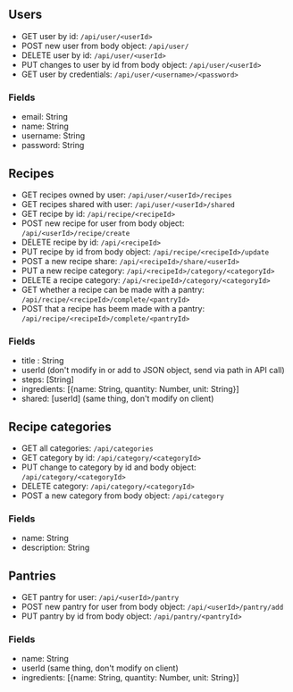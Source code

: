 ## Users

* GET user by id: `/api/user/<userId>`
* POST new user from body object: `/api/user/`
* DELETE user by id: `/api/user/<userId>`
* PUT changes to user by id from body object: `/api/user/<userId>`
* GET user by credentials: `/api/user/<username>/<password>`

### Fields
* email: String
* name: String
* username: String
* password: String

## Recipes

* GET recipes owned by user: `/api/user/<userId>/recipes`
* GET recipes shared with user: `/api/user/<userId>/shared`
* GET recipe by id: `/api/recipe/<recipeId>`
* POST new recipe for user from body object: `/api/<userId>/recipe/create`
* DELETE recipe by id: `/api/<recipeId>`
* PUT recipe by id from body object: `/api/recipe/<recipeId>/update`
* POST a new recipe share: `/api/<recipeId>/share/<userId>`
* PUT a new recipe category: `/api/<recipeId>/category/<categoryId>`
* DELETE a recipe category: `/api/<recipeId>/category/<categoryId>`
* GET whether a recipe can be made with a pantry: `/api/recipe/<recipeId>/complete/<pantryId>`
* POST that a recipe has beem made with a pantry: `/api/recipe/<recipeId>/complete/<pantryId>`

### Fields
* title : String
* userId (don't modify in or add to JSON object, send via path in API call)
* steps: [String]
* ingredients: [{name: String, quantity: Number, unit: String}]
* shared: [userId] (same thing, don't modify on client)

## Recipe categories

* GET all categories: `/api/categories`
* GET category by id: `/api/category/<categoryId>`
* PUT change to category by id and body object: `/api/category/<categoryId>`
* DELETE category: `/api/category/<categoryId>`
* POST a new category from body object: `/api/category`

### Fields
* name: String
* description: String

## Pantries

* GET pantry for user: `/api/<userId>/pantry`
* POST new pantry for user from body object: `/api/<userId>/pantry/add`
* PUT pantry by id from body object: `/api/pantry/<pantryId>`

### Fields
* name: String
* userId (same thing, don't modify on client)
* ingredients: [{name: String, quantity: Number, unit: String}]

